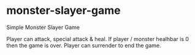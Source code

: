 # monster-slayer-game

Simple Monster Slayer Game

Player can attack, special attack & heal.
If player / monster healhbar is 0 then the game is over.
Player can surrender to end the game.
